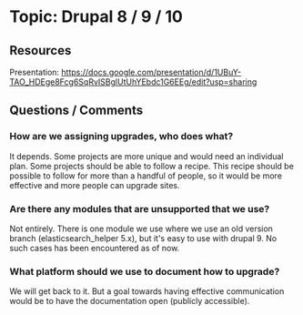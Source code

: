 # Topic: Drupal 8 / 9 / 10

## Resources

Presentation: https://docs.google.com/presentation/d/1UBuY-TAO_HDEge8Fcg6SqRvISBglUtUhYEbdc1G6EEg/edit?usp=sharing

## Questions / Comments

### How are we assigning upgrades, who does what?

It depends. Some projects are more unique and would need an individual plan. Some projects should be able to follow a recipe. This recipe should be possible to follow for more than a handful of people, so it would be more effective and more people can upgrade sites.

### Are there any modules that are unsupported that we use?

Not entirely. There is one module we use where we use an old version branch (elasticsearch_helper 5.x), but it's easy to use with drupal 9. No such cases has been encountered as of now.

### What platform should we use to document how to upgrade?

We will get back to it. But a goal towards having effective communication would be to have the documentation open (publicly accessible).
